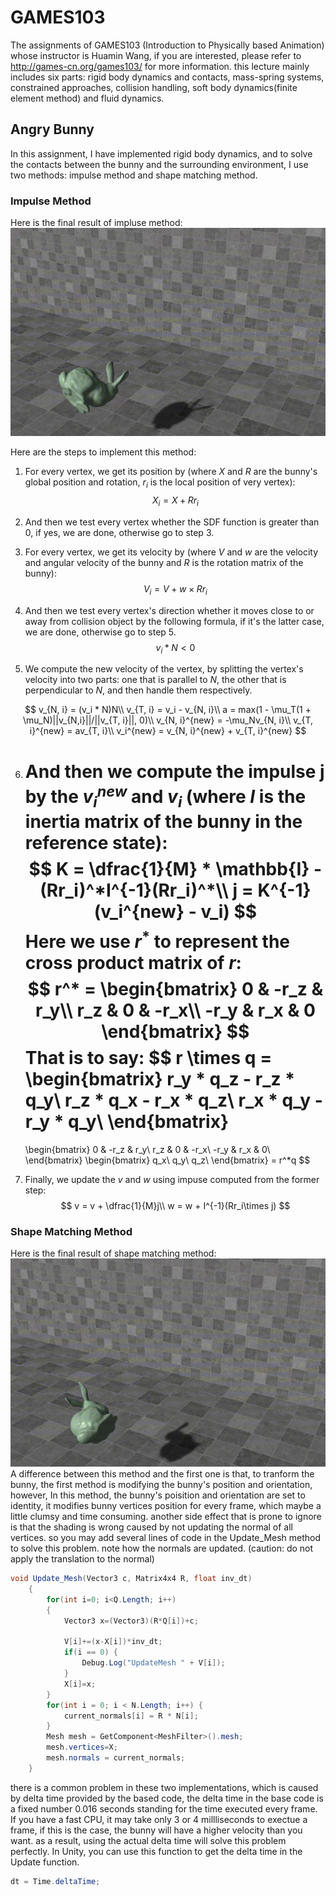 # GAMES103

The assignments of GAMES103 (Introduction to Physically based Animation) whose instructor is Huamin Wang, if you are interested, please refer to http://games-cn.org/games103/ for more information. this lecture mainly includes six parts: rigid body dynamics and contacts, mass-spring systems, constrained approaches, collision handling, soft body dynamics(finite element method) and fluid dynamics.

## Angry Bunny

In this assignment, I have implemented rigid body dynamics, and to solve the contacts between the bunny and the surrounding environment, I use two methods: impulse method and shape matching method.

### Impulse Method

Here is the final result of impluse method:
![impulse_method](lab1/results/impulse_method.gif)

Here are the steps to implement this method:

1. For every vertex, we get its position by (where *X* and *R* are the bunny's global position and rotation,  $r_i$ is the local position of very vertex):
   $$
   X_i = X + Rr_i
   $$

2. And then we test every vertex whether the SDF function is greater than 0, if yes, we are done, otherwise go to step 3.

3. For every vertex, we get its velocity by (where $V$ and $w$ are the velocity and angular velocity of the bunny and *R* is the rotation matrix of the bunny):
   $$
   V_i = V + w \times Rr_i
   $$

4. And then we test every vertex's direction whether it moves close to or away from collision object by the following formula, if it's the latter case, we are done, otherwise go to step 5.
   $$
   v_i * N < 0
   $$

5. We compute the new velocity of the vertex, by splitting the vertex's velocity into two parts: one that is parallel to $N$, the other that is perpendicular to $N$, and then handle them respectively.


$$
v_{N, i} = (v_i * N)N\\
v_{T, i} = v_i - v_{N, i}\\
a = max(1 - \mu_T(1 + \mu_N)||v_{N,i}||/||v_{T, i}||, 0)\\
v_{N, i}^{new} = -\mu_Nv_{N, i}\\
v_{T, i}^{new} = av_{T, i}\\
v_i^{new} = v_{N, i}^{new} + v_{T, i}^{new}
$$

6. And then we compute the impulse **j** by the  $v_i^{new}$ and $v_i$ (where $I$ is the inertia matrix of the bunny in the reference state):
   $$
   K = \dfrac{1}{M} * \mathbb{I} - (Rr_i)^*I^{-1}(Rr_i)^*\\
   j = K^{-1}(v_i^{new} - v_i)
   $$
   Here we use $r^*$ to represent the cross product matrix of *r*:
   $$
   r^* =
   \begin{bmatrix}
   0 & -r_z & r_y\\
   r_z & 0 & -r_x\\
   -r_y & r_x & 0
   \end{bmatrix}
   $$
   That is to say:
   $$
   r \times q =
   \begin{bmatrix}
   r_y * q_z - r_z * q_y\\
   r_z * q_x - r_x * q_z\\
   r_x * q_y - r_y * q_y\\
   \end{bmatrix}
   =
   \begin{bmatrix}
   0 & -r_z & r_y\\
   r_z & 0 & -r_x\\
   -r_y & r_x & 0\\
   \end{bmatrix}
   \begin{bmatrix}
   q_x\\
   q_y\\
   q_z\\
   \end{bmatrix}
   = r^*q
   $$
   
   
7. Finally, we update the *v* and *w* using impuse computed from the former step:
   $$
   v = v + \dfrac{1}{M}j\\
   w = w + I^{-1}(Rr_i\times j)
   $$
   

### Shape Matching Method

Here is the final result of shape matching method:
![shape_matching](lab1/results/shape_matching.gif)
A difference between this method and the first one is that, to tranform the bunny, the first method is modifying the bunny's position and orientation, however, In this method, the bunny's poisition and orientation are set to identity, it modifies bunny vertices position for every frame, which maybe a little clumsy and time consuming. another side effect that is prone to ignore is that the shading is wrong caused by not updating the normal of all vertices. so you may add several lines of code in the Update_Mesh method to solve this problem. note how the normals are updated. (caution: do not apply the translation to the normal)

```C#
void Update_Mesh(Vector3 c, Matrix4x4 R, float inv_dt)
   	{
   		for(int i=0; i<Q.Length; i++)
		{
			Vector3 x=(Vector3)(R*Q[i])+c;

			V[i]+=(x-X[i])*inv_dt;
			if(i == 0) {
				Debug.Log("UpdateMesh " + V[i]);
			}
			X[i]=x;
		}
		for(int i = 0; i < N.Length; i++) {
			current_normals[i] = R * N[i];
		}
		Mesh mesh = GetComponent<MeshFilter>().mesh;
		mesh.vertices=X;
		mesh.normals = current_normals;
   	}
```

there is a common problem in these two implementations, which is caused by delta time provided by the based code, the delta time in the base code is a fixed number 0.016 seconds standing for the time executed every frame. If you have a fast CPU, it may take only 3 or 4 millliseconds to exectue a frame, if this is the case, the bunny will have a higher velocity than you want. as a result, using the actual delta time will solve this problem perfectly.
In Unity, you can use this function to get the delta time in the Update function.

```C#
dt = Time.deltaTime;
```